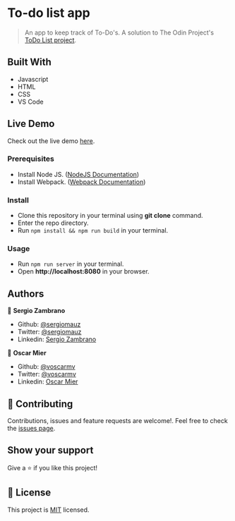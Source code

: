 # To-do list app

> An app to keep track of To-Do's. A solution to The Odin Project's [ToDo List project](https://www.theodinproject.com/courses/javascript/lessons/todo-list).

## Built With

- Javascript
- HTML
- CSS
- VS Code

## Live Demo

Check out the live demo [here](https://rawcdn.githack.com/voscarmv/todo-list/d9775b7795b117239a42262f8391a35b3bea735d/dist/index.html).

### Prerequisites
- Install Node JS. ([NodeJS Documentation](https://nodejs.org/en/docs/)) 
- Install Webpack. ([Webpack Documentation](https://webpack.js.org/guides/installation/)) 

### Install
- Clone this repository in your terminal using **git clone** command.
- Enter the repo directory.
- Run `npm install && npm run build` in your terminal.

### Usage
- Run `npm run server` in your terminal.
- Open **http://localhost:8080** in your browser.

## Authors

👤 **Sergio Zambrano**

- Github: [@sergiomauz](https://github.com/sergiomauz)
- Twitter: [@sergiomauz](https://twitter.com/sergiomauz)
- Linkedin: [Sergio Zambrano](https://www.linkedin.com/in/sergiomauz/)

👤 **Oscar Mier**

- Github: [@voscarmv](https://github.com/voscarmv)
- Twitter: [@voscarmv](https://twitter.com/voscarmv)
- Linkedin: [Oscar Mier](https://www.linkedin.com/in/oscar-mier-072984196/) 

## 🤝 Contributing

Contributions, issues and feature requests are welcome!. Feel free to check the [issues page](../../issues/).

## Show your support

Give a ⭐️ if you like this project!

## 📝 License

This project is [MIT](LICENSE) licensed.
